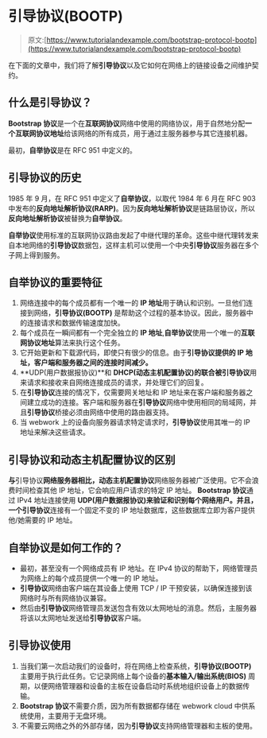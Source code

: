 # 引导协议(BOOTP)

> 原文:[https://www.tutorialandexample.com/bootstrap-protocol-bootp](https://www.tutorialandexample.com/bootstrap-protocol-bootp)

在下面的文章中，我们将了解**引导协议**以及它如何在网络上的链接设备之间维护契约。

## 什么是引导协议？

**Bootstrap 协议**是一个在**互联网协议**网络中使用的网络协议，用于自然地分配**一个互联网协议地址**给该网络的所有成员，用于通过主服务器参与其它连接机器。

最初，**自举协议**是在 RFC 951 中定义的。

## 引导协议的历史

1985 年 9 月，在 RFC 951 中定义了**自举协议**，以取代 1984 年 6 月在 RFC 903 中发布的**反向地址解析协议(RARP)**。因为**反向地址解析协议**是链路层协议，所以**反向地址解析协议**被替换为**自举协议**。

**自举协议**使用标准的互联网协议路由发起了中继代理的革命。这些中继代理转发来自本地网络的**引导协议**数据包，这样主机可以使用一个中央**引导协议**服务器在多个子网上得到服务。

## 自举协议的重要特征

1.  网络连接中的每个成员都有一个唯一的 **IP 地址**用于确认和识别。一旦他们连接到网络，**引导协议(BOOTP)** 是帮助这个过程的基本协议。因此，服务器中的连接请求和数据传输速度加快。
2.  每个成员在一瞬间都有一个完全独立的 **IP 地址**,**自举协议**使用一个唯一的**互联网协议地址**算法来执行这个任务。
3.  它开始更新和下载源代码，即使只有很少的信息。由于**引导协议提供的 **IP 地址**，客户端和服务器之间的连接时间减少。**
4.  **UDP(用户数据报协议)**和 **DHCP(动态主机配置协议)**的联合被**引导协议**用来请求和接收来自网络连接成员的请求，并处理它们的回复。
5.  在**引导协议**连接的情况下，仅需要网关地址和 IP 地址来在客户端和服务器之间建立成功的连接。客户端和服务器在**引导协议**网络中使用相同的局域网，并且**引导协议**桥接必须由网络中使用的路由器支持。
6.  当 webwork 上的设备向服务器请求特定请求时，**引导协议**使用其唯一的 IP 地址来解决这些请求。

## 引导协议和动态主机配置协议的区别

**与**引导协议**网络服务器相比，动态主机配置协议**网络服务器被广泛使用。它不会浪费时间检查其他 IP 地址，它会响应用户请求的特定 IP 地址。 **Bootstrap 协议**通过 IPv4 地址连接使用 **UDP(用户数据报协议)**来验证和识别每个网络用户。并且，一个**引导协议**连接有一个固定不变的 IP 地址数据库，这些数据库立即为客户提供他/她需要的 IP 地址。

## 自举协议是如何工作的？

*   最初，甚至没有一个网络成员有 IP 地址。在 IPv4 协议的帮助下，网络管理员为网络上的每个成员提供一个唯一的 IP 地址。
*   **引导协议**网络由客户端在其设备上使用 TCP / IP 干预安装，以确保连接到该网络时与所有网络协议兼容。
*   然后由**引导协议**网络管理员发送包含有效以太网地址的消息。然后，主服务器将该以太网地址发送给**引导协议**客户端。

## 引导协议使用

1.  当我们第一次启动我们的设备时，将在网络上检查系统，**引导协议(BOOTP)** 主要用于执行此任务。它记录网络上每个设备的**基本输入/输出系统(BIOS)** 周期，以便网络管理器和设备的主板在设备启动时系统地组织设备上的数据传输。
2.  **Bootstrap 协议**不需要介质，因为所有数据都存储在 webwork cloud 中供系统使用，主要用于无盘环境。
3.  不需要云网络之外的外部存储，因为**引导协议**支持网络管理器和主板的使用。